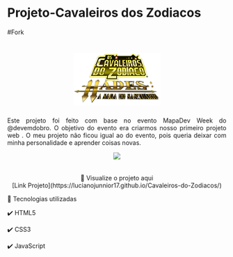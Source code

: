 # Projeto-Cavaleiros dos Zodiacos
#Fork
<div> 
<h1 align="center"> 
    <img src="src/imagens/logo.png" alt="Pokémon" width="200">
</h1>
</div>
<div>
<p align="justify">
Este projeto foi feito com base no evento MapaDev Week do @devemdobro. O objetivo do evento era criarmos nosso primeiro projeto web . O meu projeto não ficou igual ao do evento, pois queria deixar com minha personalidade e aprender coisas novas.
    <br>
<div align="center">
        <img src="src/gif/cav-zodiaco.gif" width="600">
</div>
    <br>
<p align="center"> 👀 Visualize o projeto aqui <br>
    [Link Projeto](https://lucianojunnior17.github.io/Cavaleiros-do-Zodiacos/)
 </p>
    
<div align="justify">    

🚀 Tecnologias utilizadas

✔️ HTML5

✔️ CSS3

✔️ JavaScript
 </div>

</div>



